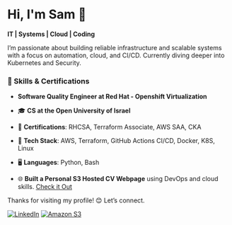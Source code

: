 # Hi, I'm Sam 👋

**IT | Systems | Cloud | Coding**

I’m passionate about building reliable infrastructure and scalable systems with a focus on automation, cloud, and CI/CD. Currently diving deeper into Kubernetes and Security.

### 🔧 Skills & Certifications
- **Software Quality Engineer at Red Hat - Openshift Virtualization**
- 🎓 **CS at the Open University of Israel**
- 📜 **Certifications**: RHCSA, Terraform Associate, AWS SAA, CKA
- 💼 **Tech Stack**: AWS, Terraform, GitHub Actions CI/CD, Docker, K8S, Linux
- 🖥️ **Languages**: Python, Bash 

- 🌐 **Built a Personal S3 Hosted CV Webpage** using DevOps and cloud skills. [Check it Out](https://www.samuelalber.com/)

Thanks for visiting my profile! 😊 Let’s connect. 

[![LinkedIn](https://img.shields.io/badge/linkedin-%230077B5.svg?style=for-the-badge&logo=linkedin&logoColor=white)](https://www.linkedin.com/in/samuel-albershtein-ba82931a0/)
[![Amazon S3](https://img.shields.io/badge/Amazon%20S3-FF9900?style=for-the-badge&logo=amazons3&logoColor=white)](https://www.samuelalber.com/)

